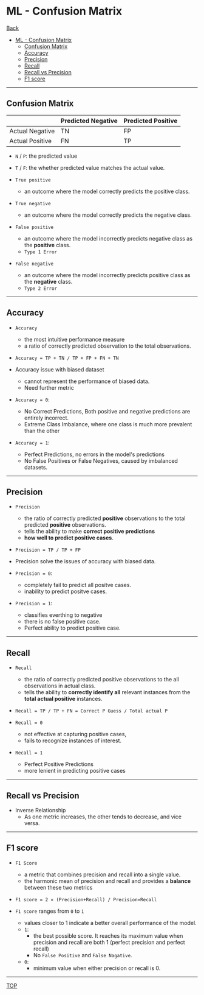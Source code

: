 # ML - Confusion Matrix

[Back](../index.md)

- [ML - Confusion Matrix](#ml---confusion-matrix)
  - [Confusion Matrix](#confusion-matrix)
  - [Accuracy](#accuracy)
  - [Precision](#precision)
  - [Recall](#recall)
  - [Recall vs Precision](#recall-vs-precision)
  - [F1 score](#f1-score)

---

## Confusion Matrix

|                 | Predicted Negative | Predicted Positive |
| --------------- | ------------------ | ------------------ |
| Actual Negative | TN                 | FP                 |
| Actual Positive | FN                 | TP                 |

- `N` / `P`: the predicted value
- `T` / `F`: the whether predicted value matches the actual value.

- `True positive`

  - an outcome where the model correctly predicts the positive class.

- `True negative`

  - an outcome where the model correctly predicts the negative class.

- `False positive`

  - an outcome where the model incorrectly predicts negative class as the **positive** class.
  - `Type 1 Error`

- `False negative`
  - an outcome where the model incorrectly predicts positive class as the **negative** class.
  - `Type 2 Error`

---

## Accuracy

- `Accuracy`

  - the most intuitive performance measure
  - a ratio of correctly predicted observation to the total observations.

- `Accuracy = TP + TN / TP + FP + FN + TN`

- Accuracy issue with biased dataset

  - cannot represent the performance of biased data.
  - Need further metric

- `Accuracy = 0`:

  - No Correct Predictions, Both positive and negative predictions are entirely incorrect.
  - Extreme Class Imbalance, where one class is much more prevalent than the other

- `Accuracy = 1`:
  - Perfect Predictions, no errors in the model's predictions
  - No False Positives or False Negatives, caused by imbalanced datasets.

---

## Precision

- `Precision`

  - the ratio of correctly predicted **positive** observations to the total predicted **positive** observations.
  - tells the ability to make **correct positive predictions**
  - **how well to predict positive cases**.

- `Precision = TP / TP + FP`

- Precision solve the issues of accuracy with biased data.

- `Precision = 0`:

  - completely fail to predict all positve cases.
  - inability to predict positve cases.

- `Precision = 1`:
  - classifies everthing to negative
  - there is no false positive case.
  - Perfect ability to predict positive case.

---

## Recall

- `Recall`

  - the ratio of correctly predicted positive observations to the all observations in actual class.
  - tells the ability to **correctly identify all** relevant instances from the **total actual positive** instances.

- `Recall = TP / TP + FN = Correct P Guess / Total actual P`

- `Recall = 0`

  - not effective at capturing positive cases,
  - fails to recognize instances of interest.

- `Recall = 1`
  - Perfect Positive Predictions
  - more lenient in predicting positive cases

---

## Recall vs Precision

- Inverse Relationship
  - As one metric increases, the other tends to decrease, and vice versa.

---

## F1 score

- `F1 Score`

  - a metric that combines precision and recall into a single value.
  - the harmonic mean of precision and recall and provides a **balance** between these two metrics

- `F1 score = 2 × (Precision+Recall) / Precision×Recall`

- `F1 score` ranges from `0` to `1`
  - values closer to 1 indicate a better overall performance of the model.
  - `1`:
    - the best possible score. It reaches its maximum value when precision and recall are both 1 (perfect precision and perfect recall)
    - No `False Positive` and `False Nagative`.
  - `0`:
    - minimum value when either precision or recall is 0.

---

[TOP](#ml---confusion-matrix)
